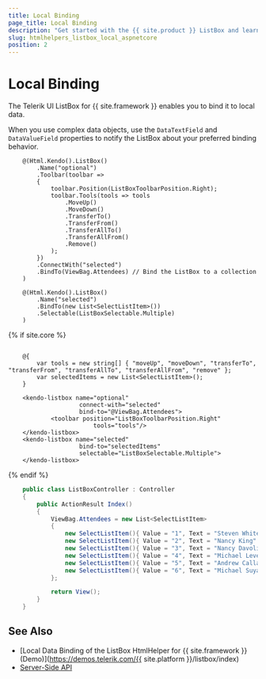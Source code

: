 ```yaml
---
title: Local Binding
page_title: Local Binding
description: "Get started with the {{ site.product }} ListBox and learn how to bind the ListBox to local data."
slug: htmlhelpers_listbox_local_aspnetcore
position: 2
---
```


# Local Binding

The Telerik UI ListBox for {{ site.framework }} enables you to bind it to local data.

When you use complex data objects, use the `DataTextField` and `DataValueField` properties to notify the ListBox about your preferred binding behavior.

```HtmlHelper
    @(Html.Kendo().ListBox()
        .Name("optional")
        .Toolbar(toolbar =>
        {
            toolbar.Position(ListBoxToolbarPosition.Right);
            toolbar.Tools(tools => tools
                .MoveUp()
                .MoveDown()
                .TransferTo()
                .TransferFrom()
                .TransferAllTo()
                .TransferAllFrom()
                .Remove()
            );
        })
        .ConnectWith("selected")
        .BindTo(ViewBag.Attendees) // Bind the ListBox to a collection
    )

    @(Html.Kendo().ListBox()
        .Name("selected")
        .BindTo(new List<SelectListItem>())
        .Selectable(ListBoxSelectable.Multiple)
    )
```
{% if site.core %}
```TagHelper

    @{
        var tools = new string[] { "moveUp", "moveDown", "transferTo", "transferFrom", "transferAllTo", "transferAllFrom", "remove" };
        var selectedItems = new List<SelectListItem>();
    }

    <kendo-listbox name="optional"
                    connect-with="selected"
                    bind-to="@ViewBag.Attendees">
            <toolbar position="ListBoxToolbarPosition.Right"
                        tools="tools"/>
    </kendo-listbox>
    <kendo-listbox name="selected"
                    bind-to="selectedItems"
                    selectable="ListBoxSelectable.Multiple">
    </kendo-listbox>
```
{% endif %}
```C# IndexController.cs
    public class ListBoxController : Controller
    {
        public ActionResult Index()
        {
            ViewBag.Attendees = new List<SelectListItem>
            {
                new SelectListItem(){ Value = "1", Text = "Steven White" },
                new SelectListItem(){ Value = "2", Text = "Nancy King" },
                new SelectListItem(){ Value = "3", Text = "Nancy Davolio" },
                new SelectListItem(){ Value = "4", Text = "Michael Leverling" },
                new SelectListItem(){ Value = "5", Text = "Andrew Callahan" },
                new SelectListItem(){ Value = "6", Text = "Michael Suyama" }
            };

            return View();
        }
    }
```

## See Also

* [Local Data Binding of the ListBox HtmlHelper for {{ site.framework }} (Demo)](https://demos.telerik.com/{{ site.platform }}/listbox/index)
* [Server-Side API](/api/listbox)
